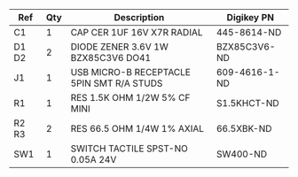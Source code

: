|Ref|Qty|Description|Digikey PN|
|---|---|-----------|------|
|C1|1|CAP CER 1UF 16V X7R RADIAL|445-8614-ND|
|D1 D2|2|DIODE ZENER 3.6V 1W BZX85C3V6 DO41|BZX85C3V6-ND|
|J1|1|USB MICRO-B RECEPTACLE 5PIN SMT R/A STUDS|609-4616-1-ND|
|R1|1|RES 1.5K OHM 1/2W 5% CF MINI|S1.5KHCT-ND|
|R2 R3|2|RES 66.5 OHM 1/4W 1% AXIAL|66.5XBK-ND|
|SW1|1| SWITCH TACTILE SPST-NO 0.05A 24V |SW400-ND|


